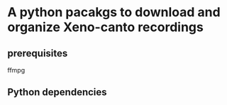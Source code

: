 # A python pacakgs to download and organize Xeno-canto recordings



## prerequisites
ffmpg

## Python dependencies
















